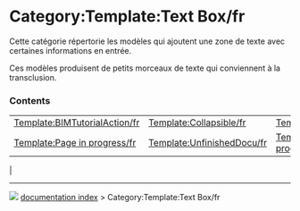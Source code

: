 # Category:Template:Text Box/fr
Cette catégorie répertorie les modèles qui ajoutent une zone de texte avec certaines informations en entrée.

Ces modèles produisent de petits morceaux de texte qui conviennent à la transclusion.

### Contents

|     |     |     |
| --- | --- | --- |
| [Template:BIMTutorialAction/fr](Template_BIMTutorialAction/fr.md) | [Template:Collapsible/fr](Template_Collapsible/fr.md) | [Template:Languages/fr](Template_Languages/fr.md) |
| [Template:Page in progress/fr](Template_Page_in_progress/fr.md) | [Template:UnfinishedDocu/fr](Template_UnfinishedDocu/fr.md) | [Template:Work in progress/fr](Template_Work_in_progress/fr.md) |
|



---
![](images/Right_arrow.png) [documentation index](../README.md) > Category:Template:Text Box/fr
